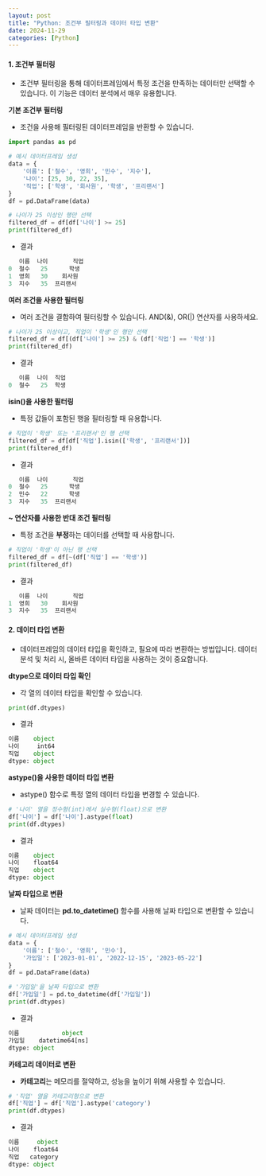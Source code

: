 ```yaml
---
layout: post
title: "Python: 조건부 필터링과 데이터 타입 변환"
date: 2024-11-29
categories: [Python] 
---
```


#### 1. 조건부 필터링

- 조건부 필터링을 통해 데이터프레임에서 특정 조건을 만족하는 데이터만 선택할 수 있습니다. 이 기능은 데이터 분석에서 매우 유용합니다.

**기본 조건부 필터링**

- 조건을 사용해 필터링된 데이터프레임을 반환할 수 있습니다.

```python
import pandas as pd

# 예시 데이터프레임 생성
data = {
    '이름': ['철수', '영희', '민수', '지수'],
    '나이': [25, 30, 22, 35],
    '직업': ['학생', '회사원', '학생', '프리랜서']
}
df = pd.DataFrame(data)

# 나이가 25 이상인 행만 선택
filtered_df = df[df['나이'] >= 25]
print(filtered_df)
```

- 결과

```python
   이름  나이       직업
0  철수   25      학생
1  영희   30    회사원
3  지수   35  프리랜서
```

**여러 조건을 사용한 필터링**

- 여러 조건을 결합하여 필터링할 수 있습니다. AND(&), OR(|) 연산자를 사용하세요.

```python
# 나이가 25 이상이고, 직업이 '학생'인 행만 선택
filtered_df = df[(df['나이'] >= 25) & (df['직업'] == '학생')]
print(filtered_df)
```

- 결과

```python
   이름  나이  직업
0  철수   25  학생
```

**isin()을 사용한 필터링**

- 특정 값들이 포함된 행을 필터링할 때 유용합니다.

```python
# 직업이 '학생' 또는 '프리랜서'인 행 선택
filtered_df = df[df['직업'].isin(['학생', '프리랜서'])]
print(filtered_df)
```

- 결과

```python
   이름  나이       직업
0  철수   25      학생
2  민수   22      학생
3  지수   35  프리랜서
```

**~ 연산자를 사용한 반대 조건 필터링**

- 특정 조건을 **부정**하는 데이터를 선택할 때 사용합니다.

```python
# 직업이 '학생'이 아닌 행 선택
filtered_df = df[~(df['직업'] == '학생')]
print(filtered_df)
```

- 결과

```python
   이름  나이       직업
1  영희   30    회사원
3  지수   35  프리랜서
```

#### 2. 데이터 타입 변환

- 데이터프레임의 데이터 타입을 확인하고, 필요에 따라 변환하는 방법입니다. 데이터 분석 및 처리 시, 올바른 데이터 타입을 사용하는 것이 중요합니다.

**dtype으로 데이터 타입 확인**

- 각 열의 데이터 타입을 확인할 수 있습니다.

```python
print(df.dtypes)
```

- 결과

```python
이름    object
나이     int64
직업    object
dtype: object
```

**astype()을 사용한 데이터 타입 변환**

- astype() 함수로 특정 열의 데이터 타입을 변경할 수 있습니다.

```python
# '나이' 열을 정수형(int)에서 실수형(float)으로 변환
df['나이'] = df['나이'].astype(float)
print(df.dtypes)
```

- 결과

```python
이름    object
나이    float64
직업    object
dtype: object
```

**날짜 타입으로 변환**

- 날짜 데이터는 **pd.to_datetime()** 함수를 사용해 날짜 타입으로 변환할 수 있습니다.

```python
# 예시 데이터프레임 생성
data = {
    '이름': ['철수', '영희', '민수'],
    '가입일': ['2023-01-01', '2022-12-15', '2023-05-22']
}
df = pd.DataFrame(data)

# '가입일'을 날짜 타입으로 변환
df['가입일'] = pd.to_datetime(df['가입일'])
print(df.dtypes)
```

- 결과

```python
이름            object
가입일    datetime64[ns]
dtype: object
```

**카테고리 데이터로 변환**

- **카테고리**는 메모리를 절약하고, 성능을 높이기 위해 사용할 수 있습니다.

```python
# '직업' 열을 카테고리형으로 변환
df['직업'] = df['직업'].astype('category')
print(df.dtypes)
```

- 결과

```python
이름     object
나이    float64
직업   category
dtype: object
```

